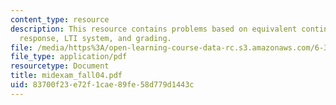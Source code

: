 ```yaml
---
content_type: resource
description: This resource contains problems based on equivalent continuous-time frequency
  response, LTI system, and grading.
file: /media/https%3A/open-learning-course-data-rc.s3.amazonaws.com/6-341-discrete-time-signal-processing-fall-2005/83700f23e72f1cae89fe58d779d1443c_midexam_fall04.pdf
file_type: application/pdf
resourcetype: Document
title: midexam_fall04.pdf
uid: 83700f23-e72f-1cae-89fe-58d779d1443c
---
```

